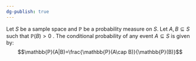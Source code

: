 ```yaml
---
dg-publish: true
---
```

Let $S$ be a sample space and $\mathbb{P}$ be a probability measure on $S$. Let $A, B\subseteq S$ such that $\mathbb{P}(B)\gt 0$ . The conditional probability of any event $A\subseteq S$ is given by: 
$$\mathbb{P}(A|B)=\frac{\mathbb{P}(A\cap B)}{\mathbb{P}(B)}$$
